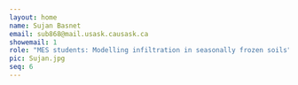 ```yaml
---
layout: home
name: Sujan Basnet
email: sub868@mail.usask.causask.ca
showemail: 1    
role: "MES students: Modelling infiltration in seasonally frozen soils"
pic: Sujan.jpg
seq: 6
---
```

